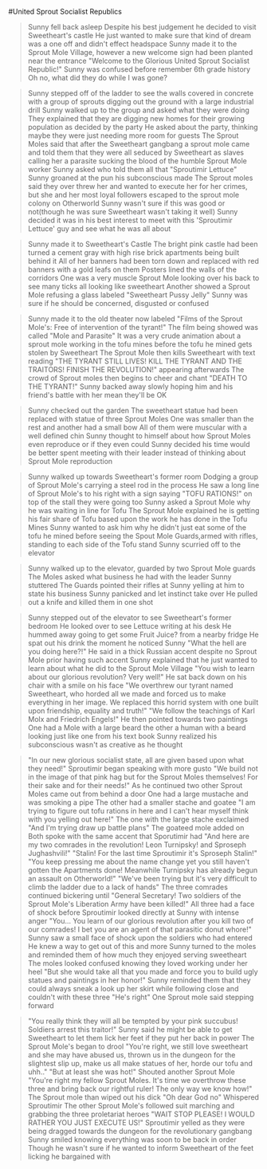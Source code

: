 #United Sprout Socialist Republics
>Sunny fell back asleep 
>Despite his best judgement he decided to visit Sweetheart's castle
>He just wanted to make sure that kind of dream was a one off and didn't effect headspace
>Sunny made it to the Sprout Mole Village, however a new welcome sign had been planted near the entrance
>"Welcome to the Glorious United Sprout Socialist Republic!"
>Sunny was confused before remember 6th grade history
>Oh no, what did they do while I was gone?

>Sunny stepped off of the ladder to see the walls covered in concrete with a group of sprouts digging out the ground with a large industrial drill
>Sunny walked up to the group and asked what they were doing
>They explained that they are digging new homes for their growing population as decided by the party
>He asked about the party, thinking maybe they were just needing more room for guests
>The Sprout Moles said that after the Sweetheart gangbang a sprout mole came and told them that they were all seduced by Sweetheart as slaves calling her a parasite sucking the blood of the humble Sprout Mole worker
>Sunny asked who told them all that
>"Sproutimir Lettuce"
>Sunny groaned at the pun his subconscious made
>The Sprout moles said they over threw her and wanted to execute her for her crimes, but she and her most loyal followers escaped to the sprout mole colony on Otherworld
>Sunny wasn't sure if this was good or not(though he was sure Sweetheart wasn't taking it well)
>Sunny decided it was in his best interest to meet with this 'Sproutimir Lettuce' guy and see what he was all about

>Sunny made it to Sweetheart's Castle
>The bright pink castle had been turned a cement gray with high rise brick apartments being built behind it
>All of her banners had been torn down and replaced with red banners with a gold leafs on them
>Posters lined the walls of the corridors
>One was a very muscle Sprout Mole looking over his back to see many ticks all looking like sweetheart
>Another showed a Sprout Mole refusing a glass labeled "Sweetheart Pussy Jelly"
>Sunny was sure if he should be concerned, disgusted or confused

>Sunny made it to the old theater now labeled "Films of the Sprout Mole's: Free of intervention of the tyrant!"
>The film being showed was called "Mole and Parasite"
>It was a very crude animation about a sprout mole working in the tofu mines before the tofu he mined gets stolen by Sweetheart
>The Sprout Mole then kills Sweetheart with text reading "THE TYRANT STILL LIVES! KILL THE TYRANT AND THE TRAITORS! FINISH THE REVOLUTION!" appearing afterwards
>The crowd of Sprout moles then begins to cheer and chant "DEATH TO THE TYRANT!"
>Sunny backed away slowly hoping him and his friend's battle with her mean they'll be OK

>Sunny checked out the garden 
>The sweetheart statue had been replaced with statue of three Sprout Moles
>One was smaller than the rest and another had a small bow
>All of them were muscular with a well defined chin
>Sunny thought to himself about how Sprout Moles even reproduce or if they even could
>Sunny decided his time would be better spent meeting with their leader instead of thinking about Sprout Mole reproduction

>Sunny walked up towards Sweetheart's former room
>Dodging a group of Sprout Mole's carrying a steel rod in the process 
>He saw a long line of Sprout Mole's to his right with a sign saying "TOFU RATIONS!" on top of the stall they were going too
>Sunny asked a Sprout Mole why he was waiting in line for Tofu
>The Sprout Mole explained he is getting his fair share of Tofu based upon the work he has done in the Tofu Mines
>Sunny wanted to ask him why he didn't just eat some of the tofu he mined before seeing the Spout Mole Guards,armed with rifles, standing to each side of the Tofu stand
>Sunny scurried off to the elevator

>Sunny walked up to the elevator, guarded by two Sprout Mole guards 
>The Moles asked what business he had with the leader
>Sunny stuttered
>The Guards pointed their rifles at Sunny yelling at him to state his business
>Sunny panicked and let instinct take over
>He pulled out a knife and killed them in one shot

>Sunny stepped out of the elevator to see Sweetheart's former bedroom
>He looked over to see Lettuce writing at his desk
>He hummed away going to get some Fruit Juice? from a nearby fridge
>He spat out his drink the moment he noticed Sunny
>"What the hell are you doing here?!" He said in a thick Russian accent despite no Sprout Mole prior having such accent
>Sunny explained that he just wanted to learn about what he did to the Sprout Mole Village
>"You wish to learn about our glorious revolution? Very well!"
>He sat back down on his chair with a smile on his face
>"We overthrew our tyrant named Sweetheart, who horded all we made and forced us to make everything in her image. We replaced this horrid system with one built upon friendship, equality and truth!"
>"We follow the teachings of Karl Molx and Friedrich Engels!"
>He then pointed towards two paintings
>One had a Mole with a large beard the other a human with a beard looking just like one from his text book
>Sunny realized his subconscious wasn't as creative as he thought

>"In our new glorious socialist state, all are given based upon what they need!"
>Sproutimir began speaking with more gusto 
>"We build not in the image of that pink hag but for the Sprout Moles themselves! For their sake and for their needs!"
>As he continued two other Sprout Moles came out from behind a door 
>One had a large mustache and was smoking a pipe
>The other had a smaller stache and goatee
>"I am trying to figure out tofu rations in here and I can't hear myself think with you yelling out here!" The one with the large stache exclaimed
>"And I'm trying draw up battle plans" The goateed mole added on
>Both spoke with the same accent that Sporutimir had
>"And here are my two comrades in the revolution! Leon Turnipsky! and Sproseph Jughashvili!"
>"Stalin! For the last time Sproutimir it's Sproseph Stalin!"
>"You keep pressing me about the name change yet you still haven't gotten the Apartments done! Meanwhile Turnipsky has already begun an assault on Otherworld!"
>"We've been trying but it's very difficult to climb the ladder due to a lack of hands"
>The three comrades continued bickering until 
>"General Secretary! Two soldiers of the Sprout Mole's Liberation Army have been killed!"
>All three had a face of shock before Sproutimir looked directly at Sunny with intense anger 
>"You... You learn of our glorious revolution after you kill two of our comrades! I bet you are an agent of that parasitic donut whore!"
>Sunny saw a small face of shock upon the soldiers who had entered
>He knew a way to get out of this and more
>Sunny turned to the moles and reminded them of how much they enjoyed serving sweetheart
>The moles looked confused knowing they loved working under her heel
>"But she would take all that you made and force you to build ugly statues and paintings in her honor!"
>Sunny reminded them that they could always sneak a look up her skirt while following close and couldn't with these three
>"He's right" One Sprout mole said stepping forward

>"You really think they will all be tempted by your pink succubus! Soldiers arrest this traitor!"
>Sunny said he might be able to get Sweetheart to let them lick her feet if they put her back in power
>The Sprout Mole's began to drool
>"You're right, we still love sweetheart and she may have abused us, thrown us in the dungeon for the slightest slip up, make us all make statues of her, horde our tofu and uhh.."
>"But at least she was hot!" Shouted another Sprout Mole
>"You're right my fellow Sprout Moles. It's time we overthrow these three and bring back our rightful ruler! The only way we know how!"
>The Sprout mole than wiped out his dick
>"Oh dear God no" Whispered Sproutimir
>The other Sprout Mole's followed suit marching and grabbing the three proletariat heroes 
>"WAIT STOP PLEASE! I WOULD RATHER YOU JUST EXECUTE US!" Sproutimir yelled as they were being dragged towards the dungeon for the revolutionary gangbang
>Sunny smiled knowing everything was soon to be back in order
>Though he wasn't sure if he wanted to inform Sweetheart of the feet licking he bargained with